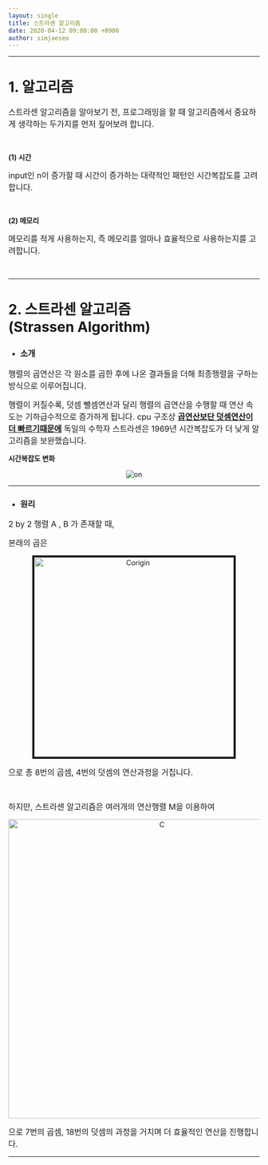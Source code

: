 ```yaml
---
layout: single
title: 스트라센 알고리즘
date: 2020-04-12 09:00:00 +0900
author: simjaeseo
---
```


---

# 1. 알고리즘

<font size="3pt">스트라센 알고리즘을 알아보기 전, 프로그래밍을 할 때 알고리즘에서 중요하게 생각하는 두가지를 먼저 짚어보려 합니다.</font>

<br>

**(1) 시간**

<font size="3pt">input인 n이 증가할 때 시간이 증가하는 대략적인 패턴인 시간복잡도를 고려합니다.</font>

<br>

**(2) 메모리**

<font size="3pt">메모리를 적게 사용하는지, 즉 메모리를 얼마나 효율적으로 사용하는지를 고려합니다.</font>

<br>

---

# 2. 스트라센 알고리즘 <br>(Strassen Algorithm)

- ### 소개

<font size="3pt">
행렬의 곱연산은 각 원소를 곱한 후에 나온 결과들을 더해 최종행렬을 구하는 방식으로 이루어집니다. </font><br>



 <font size="3pt">행렬이 커질수록, 덧셈 뺄셈연산과 달리 행렬의 곱연산을 수행할 때 연산 속도는 기하급수적으로 증가하게 됩니다. cpu 구조상 <b><u>곱연산보단 덧셈연산이 더 빠르기때문에</u></b> 독일의 수학자 스트라센은 1969년 시간복잡도가 더 낮게 알고리즘을 보완했습니다. </font><br>



**시간복잡도 변화**

<p style="text-align:center;">
    <img align="center" width="" alt="on" src="https://user-images.githubusercontent.com/63089631/79060707-3cdffa80-7cc3-11ea-99bd-615e79ac1592.PNG">
</p>

---



- ### 원리

<font size="3pt">2 by 2 행렬 A , B 가 존재할 때, </font><br>



<font size="3pt">본래의 곱은 </font>

<p style="text-align:center;">
    <img border="4" width="400" alt="Corigin" src="https://user-images.githubusercontent.com/63089631/79060900-479b8f00-7cc5-11ea-9809-5ab7b98eb8d3.PNG">
</p>

<font size="3pt">으로 총 8번의 곱셈, 4번의 덧셈의 연산과정을 거칩니다.</font>

<br>

<font size="3pt">하지만,  스트라센 알고리즘은 여러개의 연산행렬 M을 이용하여</font>

<p style="text-align:center;">
    <img align="center" width="600" alt="C" src="https://user-images.githubusercontent.com/63089631/79060963-f9d35680-7cc5-11ea-9e53-f75e9dde38d4.PNG">
</p>

<font size="3pt">으로 7번의 곱셈, 18번의 덧셈의 과정을 거치며 더 효율적인 연산을 진행합니다.</font>

---

